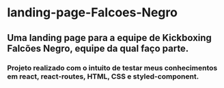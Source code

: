 # landing-page-Falcoes-Negro

## Uma landing page para a equipe de Kickboxing Falcões Negro, equipe da qual faço parte.

### Projeto realizado com o intuito de testar meus conhecimentos em react, react-routes, HTML, CSS e styled-component.
